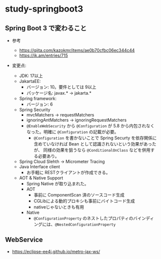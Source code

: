 # study-springboot3

## Spring Boot 3 で変わること

- 参考
    - https://qiita.com/kazokmr/items/ae0b70cfbc06ec344c44
    - https://ik.am/entries/715

- 変更点:
    - JDK: 17以上
    - JakartaEE:
        - バージョン: 10。要件としては 9以上
        - パッケージ名: javax.* → jakarta.*
    - Spring framework:
        - バージョン: 6
    - Spring Security
        - mvcMatchers -> requestMatchers
        - ignoringAntMatchers -> ignoringRequestMatchers
        - `@EnableWebSecurity` から `@Configuration` が 5.8 から内包されなくなった。明確に `@Configuration` の記載が必要。
            - `@Configuration` を書かないことで Spring Securty を依存関係に含めていなければ Bean として認識されないという効果があったが、
                同様の効果を狙うなら `@ConditionalOnClass` などを併用する必要あり。
    - Spring Cloud Slehth -> Micrometer Tracing
    - Java Interface client
        - お手軽に RESTクライアントが作成できる。
    - AOT & Native Support
        - Spring Native が取り込まれた。
        - AOT
            - 事前に ComponentScan 済のソースコード生成
            - CGLibによる動的プロキシも事前にバイトコード生成
            - nativeじゃないときも有用
        - Native
            - `@ConfigurationProperty` のネストしたプロパティのバインディングには、`@NestedConfigurationProperty`

## WebService

- https://eclipse-ee4j.github.io/metro-jax-ws/
